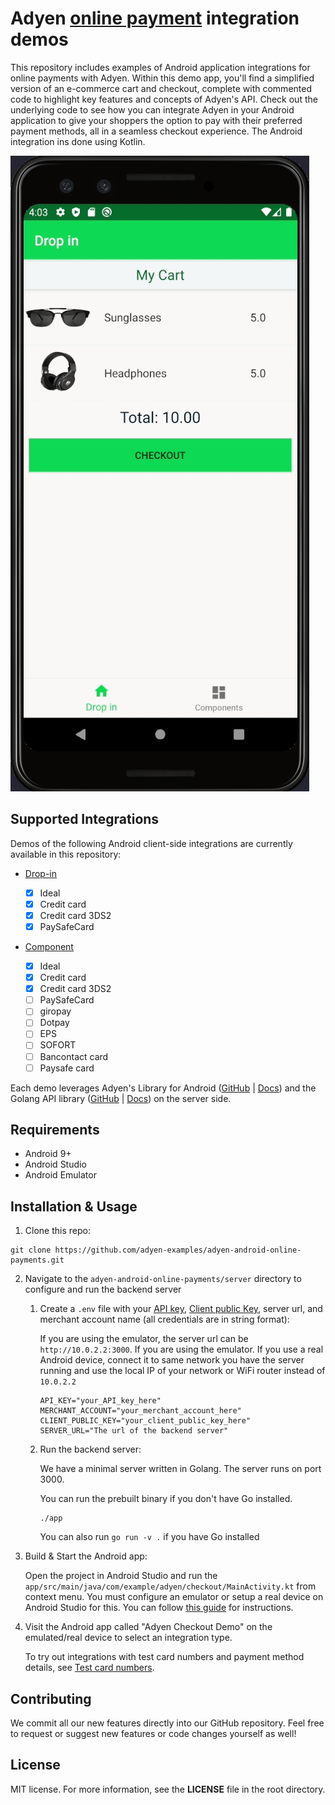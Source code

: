 # Adyen [online payment](https://docs.adyen.com/checkout) integration demos

This repository includes examples of Android application integrations for online payments with Adyen. Within this demo app, you'll find a simplified version of an e-commerce cart and checkout, complete with commented code to highlight key features and concepts of Adyen's API. Check out the underlying code to see how you can integrate Adyen in your Android application to give your shoppers the option to pay with their preferred payment methods, all in a seamless checkout experience. The Android integration ins done using Kotlin.

![Card checkout demo](./cardcheckout.gif)

## Supported Integrations

Demos of the following Android client-side integrations are currently available in this repository:

- [Drop-in](https://docs.adyen.com/checkout/drop-in-web)

  - [x] Ideal
  - [x] Credit card
  - [x] Credit card 3DS2
  - [x] PaySafeCard

- [Component](https://docs.adyen.com/checkout/components-web)
  - [x] Ideal
  - [x] Credit card
  - [x] Credit card 3DS2
  - [ ] PaySafeCard
  - [ ] giropay
  - [ ] Dotpay
  - [ ] EPS
  - [ ] SOFORT
  - [ ] Bancontact card
  - [ ] Paysafe card

Each demo leverages Adyen's Library for Android ([GitHub](https://github.com/Adyen/adyen-android) | [Docs](https://docs.adyen.com/checkout/android)) and the Golang API library ([GitHub](https://github.com/Adyen/adyen-go-api-library) | [Docs](https://docs.adyen.com/development-resources/libraries#go)) on the server side.

## Requirements

- Android 9+
- Android Studio
- Android Emulator

## Installation & Usage

1. Clone this repo:

```
git clone https://github.com/adyen-examples/adyen-android-online-payments.git
```

2. Navigate to the `adyen-android-online-payments/server` directory to configure and run the backend server

   1. Create a `.env` file with your [API key](https://docs.adyen.com/user-management/how-to-get-the-api-key), [Client public Key](https://docs.adyen.com/checkout/android/drop-in#get-your-client-encryption-public-key), server url, and merchant account name (all credentials are in string format):

      If you are using the emulator, the server url can be `http://10.0.2.2:3000`. If you are using the emulator. If you use a real Android device, connect it to same network you have the server running and use the local IP of your network or WiFi router instead of `10.0.2.2`

      ```
      API_KEY="your_API_key_here"
      MERCHANT_ACCOUNT="your_merchant_account_here"
      CLIENT_PUBLIC_KEY="your_client_public_key_here"
      SERVER_URL="The url of the backend server"
      ```

   2. Run the backend server:

      We have a minimal server written in Golang. The server runs on port 3000.

      You can run the prebuilt binary if you don't have Go installed.

      ```
      ./app
      ```

      You can also run `go run -v .` if you have Go installed

3. Build & Start the Android app:

   Open the project in Android Studio and run the `app/src/main/java/com/example/adyen/checkout/MainActivity.kt` from context menu. You must configure an emulator or setup a real device on Android Studio for this. You can follow [this guide](https://developer.android.com/training/basics/firstapp/running-app) for instructions.

4. Visit the Android app called "Adyen Checkout Demo" on the emulated/real device to select an integration type.

   To try out integrations with test card numbers and payment method details, see [Test card numbers](https://docs.adyen.com/development-resources/test-cards/test-card-numbers).

## Contributing

We commit all our new features directly into our GitHub repository. Feel free to request or suggest new features or code changes yourself as well!

## License

MIT license. For more information, see the **LICENSE** file in the root directory.
